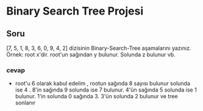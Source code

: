 # Binary Search Tree Projesi

## Soru

[7, 5, 1, 8, 3, 6, 0, 9, 4, 2] dizisinin Binary-Search-Tree aşamalarını yazınız.
Örnek: root x'dir. root'un sağından y bulunur. Solunda z bulunur vb.



### cevap
* root'u 6 olarak kabul edelim , rootun sağında 8 sayısı bulunur solunda ise 4 . 8'in sağında 9 solunda ise 7 bulunur. 4'ün sağında 5 solunda ise 1 bulunur. 1'in solunda 0 sağında 3. 3'ün solunda 2 bulunur ve tree sonlanır
